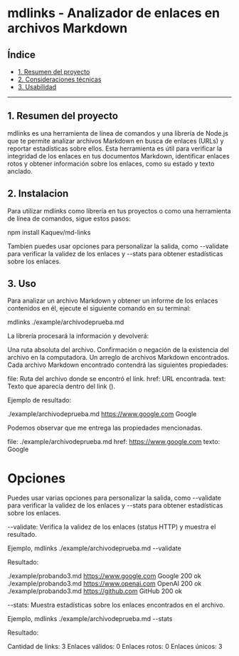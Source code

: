 # mdlinks - Analizador de enlaces en archivos Markdown

## Índice

- [1. Resumen del proyecto](#1-resumen-del-proyecto)
- [2. Consideraciones técnicas](#2-Instalacion)
- [3. Usabilidad](#3-Uso)

---

## 1. Resumen del proyecto

mdlinks es una herramienta de línea de comandos y una librería de Node.js que te permite analizar archivos Markdown en busca de enlaces (URLs) y reportar estadísticas sobre ellos. Esta herramienta es útil para verificar la integridad de los enlaces en tus documentos Markdown, identificar enlaces rotos y obtener información sobre los enlaces, como su estado y texto anclado.

## 2. Instalacion

Para utilizar mdlinks como librería en tus proyectos o como una herramienta de línea de comandos, sigue estos pasos:

npm install Kaquev/md-links

Tambien puedes usar opciones para personalizar la salida, como --validate para verificar la validez de los enlaces y --stats para obtener estadísticas sobre los enlaces.

## 3. Uso

Para analizar un archivo Markdown y obtener un informe de los enlaces contenidos en él, ejecute el siguiente comando en su terminal:

mdlinks ./example/archivodeprueba.md

La librería procesará la información y devolverá:

Una ruta absoluta del archivo.
Confirmación o negación de la existencia del archivo en la computadora.
Un arreglo de archivos Markdown encontrados.
Cada archivo Markdown encontrado contendrá las siguientes propiedades:

file: Ruta del archivo donde se encontró el link.
href: URL encontrada.
text: Texto que aparecía dentro del link (<a>).

Ejemplo de resultado:

./example/archivodeprueba.md https://www.google.com Google

Podemos observar que me entrega las propiedades mencionadas.

file: ./example/archivodeprueba.md
href: https://www.google.com
texto: Google

# Opciones

Puedes usar varias opciones para personalizar la salida, como --validate para verificar la validez de los enlaces y --stats para obtener estadísticas sobre los enlaces.

--validate: Verifica la validez de los enlaces (status HTTP) y muestra el resultado.

Ejemplo, mdlinks ./example/archivodeprueba.md --validate

Resultado:

./example/probando3.md https://www.google.com Google 200 ok
./example/probando3.md https://www.openai.com OpenAI 200 ok
./example/probando3.md https://github.com GitHub 200 ok

--stats: Muestra estadísticas sobre los enlaces encontrados en el archivo.

Ejemplo, mdlinks ./example/archivodeprueba.md --stats

Resultado:

Cantidad de links: 3
Enlaces válidos: 0
Enlaces rotos: 0
Enlaces únicos: 3
